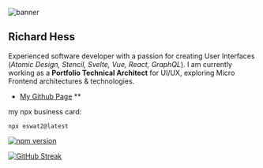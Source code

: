 ![banner][my-abstract]

## Richard Hess

Experienced software developer with a passion for creating User Interfaces (_Atomic Design, Stencil, Svelte, Vue, React, GraphQL_). I am currently working as a **Portfolio Technical Architect** for UI/UX, exploring Micro Frontend architectures & technologies.

- [My Github Page][my-github] **

my npx business card:

```
npx eswat2@latest
```

[![npm version](https://badge.fury.io/js/eswat2.svg)](https://badge.fury.io/js/eswat2)

[![GitHub Streak](http://github-readme-streak-stats.herokuapp.com?user=eswat2&theme=ads-juicy-fresh&hide_border=true&date_format=%5BY.%5Dn.j&background=161B22)](https://git.io/streak-stats)


[my-github]: https://eswat2.github.io
[my-abstract]: https://eswat2.github.io/images/Vehicles-McLaren-l.jpg


